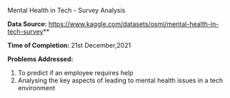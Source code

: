 Mental Health in Tech - Survey Analysis

**Data Source:** https://www.kaggle.com/datasets/osmi/mental-health-in-tech-survey**   

**Time of Completion:** 21st December,2021  

**Problems Addressed:** 
1. To predict if an employee requires help 
2. Analysing the key aspects of leading to mental health issues in a tech environment
